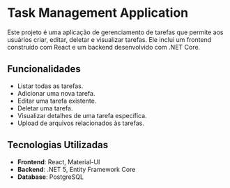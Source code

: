 # Task Management Application

Este projeto é uma aplicação de gerenciamento de tarefas que permite aos usuários criar, editar, deletar e visualizar tarefas. Ele inclui um frontend construído com React e um backend desenvolvido com .NET Core.

## Funcionalidades

- Listar todas as tarefas.
- Adicionar uma nova tarefa.
- Editar uma tarefa existente.
- Deletar uma tarefa.
- Visualizar detalhes de uma tarefa específica.
- Upload de arquivos relacionados às tarefas.

## Tecnologias Utilizadas

- **Frontend**: React, Material-UI
- **Backend**: .NET 5, Entity Framework Core
- **Database**: PostgreSQL